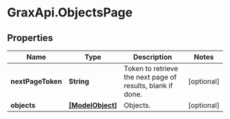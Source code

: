 # GraxApi.ObjectsPage

## Properties

Name | Type | Description | Notes
------------ | ------------- | ------------- | -------------
**nextPageToken** | **String** | Token to retrieve the next page of results, blank if done. | [optional] 
**objects** | [**[ModelObject]**](ModelObject.md) | Objects. | [optional] 


